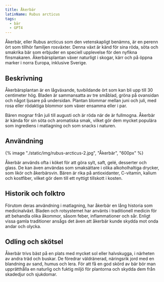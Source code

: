 ```yaml
---
title: Åkerbär
latinName: Rubus arcticus
tags:
  - bär
  - GPT4
---
```


Åkerbär, eller Rubus arcticus som den vetenskapligt benämns, är en perenn ört som tillhör familjen rosväxter. Denna växt är känd för sina röda, söta och smakrika bär som erbjuder en speciell upplevelse för den nyfikna finsmakaren. Åkerbärsplantan växer naturligt i skogar, kärr och på öppna marker i norra Europa, inklusive Sverige.

## Beskrivning

Åkerbärsplantan är en lågväxande, tuvbildande ört som kan bli upp till 30 centimeter hög. Bladen är sammansatta av tre småblad, gröna på ovansidan och något ljusare på undersidan. Plantan blommar mellan juni och juli, med rosa eller rödaktiga blommor som växer ensamma eller i par.

Bären mognar från juli till augusti och är röda när de är fullmogna. Åkerbär är kända för sin söta och aromatiska smak, vilket gör dem mycket populära som ingrediens i matlagning och som snacks i naturen.

## Användning

{% image "./static/img/rubus-arcticus-2.jpg", "Åkerbär", "600px" %}

Åkerbär används ofta i köket för att göra sylt, saft, gelé, desserter och glass. De kan även användas som smaksättare i olika alkoholhaltiga drycker, som likör och åkerbärsvin. Bären är rika på antioxidanter, C-vitamin, kalium och kostfiber, vilket gör dem till ett nyttigt tillskott i kosten.

## Historik och folktro

Förutom deras användning i matlagning, har åkerbär en lång historia som medicinalväxt. Bladen och rotsystemet har använts i traditionell medicin för att behandla olika åkommor, såsom feber, inflammationer och sår. Enligt vissa gamla traditioner ansågs det även att åkerbär kunde skydda mot onda andar och olycka.

## Odling och skötsel

Åkerbär trivs bäst på en plats med mycket sol eller halvskugga, i närheten av andra träd och buskar. De föredrar väldränerad, näringsrik jord med en blandning av sand, humus och lera. För att få en god skörd av bär bör man upprätthålla en naturlig och fuktig miljö för plantorna och skydda dem från skadedjur och sjukdomar.
